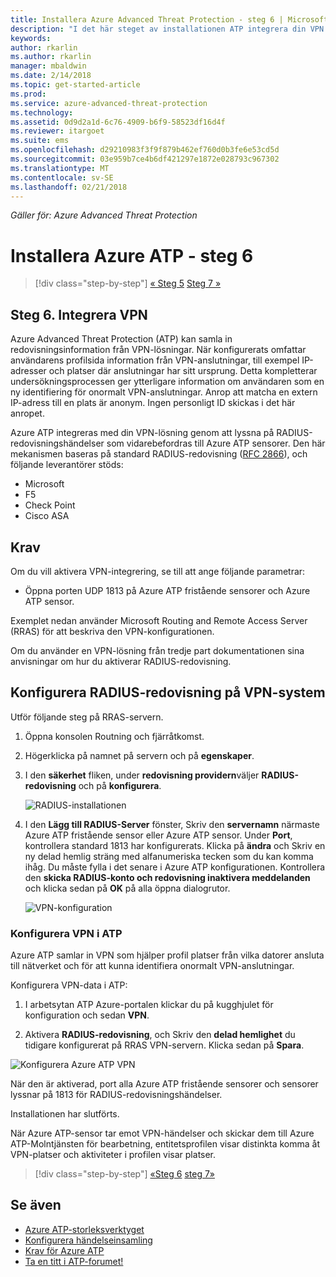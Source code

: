 ```yaml
---
title: Installera Azure Advanced Threat Protection - steg 6 | Microsoft Docs
description: "I det här steget av installationen ATP integrera din VPN."
keywords: 
author: rkarlin
ms.author: rkarlin
manager: mbaldwin
ms.date: 2/14/2018
ms.topic: get-started-article
ms.prod: 
ms.service: azure-advanced-threat-protection
ms.technology: 
ms.assetid: 0d9d2a1d-6c76-4909-b6f9-58523df16d4f
ms.reviewer: itargoet
ms.suite: ems
ms.openlocfilehash: d29210983f3f9f879b462ef760d0b3fe6e53cd5d
ms.sourcegitcommit: 03e959b7ce4b6df421297e1872e028793c967302
ms.translationtype: MT
ms.contentlocale: sv-SE
ms.lasthandoff: 02/21/2018
---
```

*Gäller för: Azure Advanced Threat Protection*



# <a name="install-azure-atp---step-6"></a>Installera Azure ATP - steg 6

>[!div class="step-by-step"]
[« Steg 5](install-atp-step5.md)
[Steg 7 »](install-atp-step7.md)

## <a name="step-6-integrate-vpn"></a>Steg 6. Integrera VPN

Azure Advanced Threat Protection (ATP) kan samla in redovisningsinformation från VPN-lösningar. När konfigurerats omfattar användarens profilsida information från VPN-anslutningar, till exempel IP-adresser och platser där anslutningar har sitt ursprung. Detta kompletterar undersökningsprocessen ger ytterligare information om användaren som en ny identifiering för onormalt VPN-anslutningar. Anrop att matcha en extern IP-adress till en plats är anonym. Ingen personligt ID skickas i det här anropet.

Azure ATP integreras med din VPN-lösning genom att lyssna på RADIUS-redovisningshändelser som vidarebefordras till Azure ATP sensorer. Den här mekanismen baseras på standard RADIUS-redovisning ([RFC 2866](https://tools.ietf.org/html/rfc2866)), och följande leverantörer stöds:

-   Microsoft
-   F5
-   Check Point
-   Cisco ASA

## <a name="prerequisites"></a>Krav

Om du vill aktivera VPN-integrering, se till att ange följande parametrar:

-   Öppna porten UDP 1813 på Azure ATP fristående sensorer och Azure ATP sensor.


Exemplet nedan använder Microsoft Routing and Remote Access Server (RRAS) för att beskriva den VPN-konfigurationen.

Om du använder en VPN-lösning från tredje part dokumentationen sina anvisningar om hur du aktiverar RADIUS-redovisning.

## <a name="configure-radius-accounting-on-the-vpn-system"></a>Konfigurera RADIUS-redovisning på VPN-system

Utför följande steg på RRAS-servern.
 
1.  Öppna konsolen Routning och fjärråtkomst.
2.  Högerklicka på namnet på servern och på **egenskaper**.
3.  I den **säkerhet** fliken, under **redovisning providern**väljer **RADIUS-redovisning** och på **konfigurera**.

    ![RADIUS-installationen](./media/radius-setup.png)

4.  I den **Lägg till RADIUS-Server** fönster, Skriv den **servernamn** närmaste Azure ATP fristående sensor eller Azure ATP sensor. Under **Port**, kontrollera standard 1813 har konfigurerats. Klicka på **ändra** och Skriv en ny delad hemlig sträng med alfanumeriska tecken som du kan komma ihåg. Du måste fylla i det senare i Azure ATP konfigurationen. Kontrollera den **skicka RADIUS-konto och redovisning inaktivera meddelanden** och klicka sedan på **OK** på alla öppna dialogrutor.
 
     ![VPN-konfiguration](./media/vpn-set-accounting.png)
     
### <a name="configure-vpn-in-atp"></a>Konfigurera VPN i ATP

Azure ATP samlar in VPN som hjälper profil platser från vilka datorer ansluta till nätverket och för att kunna identifiera onormalt VPN-anslutningar.

Konfigurera VPN-data i ATP:

1.  I arbetsytan ATP Azure-portalen klickar du på kugghjulet för konfiguration och sedan **VPN**.
 

2.  Aktivera **RADIUS-redovisning**, och Skriv den **delad hemlighet** du tidigare konfigurerat på RRAS VPN-servern. Klicka sedan på **Spara**.
 

  ![Konfigurera Azure ATP VPN](./media/atp-vpn-radius.png)


När den är aktiverad, port alla Azure ATP fristående sensorer och sensorer lyssnar på 1813 för RADIUS-redovisningshändelser. 

Installationen har slutförts. 

När Azure ATP-sensor tar emot VPN-händelser och skickar dem till Azure ATP-Molntjänsten för bearbetning, entitetsprofilen visar distinkta komma åt VPN-platser och aktiviteter i profilen visar platser.





>[!div class="step-by-step"]
[«Steg 6](install-atp-step5.md)
[steg 7»](install-atp-step7.md)


## <a name="see-also"></a>Se även
- [Azure ATP-storleksverktyget](http://aka.ms/aatpsizingtool)
- [Konfigurera händelseinsamling](configure-event-collection.md)
- [Krav för Azure ATP](atp-prerequisites.md)
- [Ta en titt i ATP-forumet!](https://aka.ms/azureatpcommunity)
